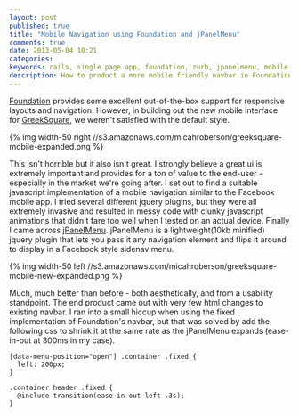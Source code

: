 ```yaml
---
layout: post
published: true
title: "Mobile Navigation using Foundation and jPanelMenu"
comments: true
date: 2013-05-04 10:21
categories: 
keywords: rails, single page app, foundation, zurb, jpanelmenu, mobile navigation, flyout menu, facebook style navigation
description: How to product a more mobile friendly navbar in Foundation with a little help from JPanelMenu.
---
```


[Foundation](http://foundation.zurb.com/) provides some excellent out-of-the-box support for responsive layouts and navigation. However, in building out the new mobile interface for [GreekSquare](http://www.greeksquare.com/), we weren't satisfied with the default style. 
<!--more-->

{% img width-50 right //s3.amazonaws.com/micahroberson/greeksquare-mobile-expanded.png %}

This isn't horrible but it also isn't great. I strongly believe a great ui is extremely important and provides for a ton of value to the end-user - especially in the market we're going after. I set out to find a suitable javascript implementation of a mobile navigation similar to the Facebook mobile app. I tried several different jquery plugins, but they were all extremely invasive and resulted in messy code with clunky javascript animations that didn't fare too well when I tested on an actual device. Finally I came across [jPanelMenu](http://jpanelmenu.com/). jPanelMenu is a lightweight(10kb minified) jquery plugin that lets you pass it any navigation element and flips it around to display in a Facebook style sidenav menu.

{% img width-50 left //s3.amazonaws.com/micahroberson/greeksquare-mobile-new-expanded.png %}

Much, much better than before - both aesthetically, and from a usability standpoint. The end product came out with very few html changes to existing navbar. I ran into a small hiccup when using the fixed implementation of Foundation's navbar, but that was solved by add the following css to shrink it at the same rate as the jPanelMenu expands (ease-in-out at 300ms in my case). 



    [data-menu-position="open"] .container .fixed {
      left: 200px;
    }

    .container header .fixed {
      @include transition(ease-in-out left .3s);
    }

